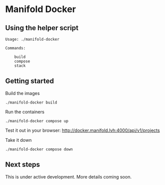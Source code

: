 # Manifold Docker

## Using the helper script

```
Usage: ./manifold-docker

Commands:

    build
    compose
    stack

```

## Getting started

Build the images

`./manifold-docker build`

Run the containers 

`./manifold-docker compose up`

Test it out in your browser: 
http://docker.manifold.lvh:4000/api/v1/projects

Take it down

`./manifold-docker compose down`


## Next steps

This is under active development. More details coming soon.